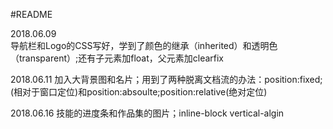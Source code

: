 #README


2018.06.09  
导航栏和Logo的CSS写好，学到了颜色的继承（inherited）和透明色（transparent）;还有子元素加float，父元素加clearfix

2018.06.11 
加入大背景图和名片；用到了两种脱离文档流的办法：position:fixed;(相对于窗口定位)和position:absoulte;position:relative(绝对定位)

2018.06.16
技能的进度条和作品集的图片；inline-block vertical-algin